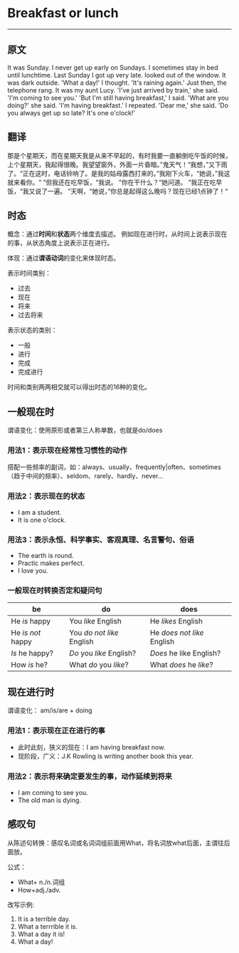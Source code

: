 # Breakfast or lunch

***

## 原文

It was Sunday. I never get up early on Sundays. I sometimes stay in bed until lunchtime. Last Sunday I got up very late.  looked out of the window. It was dark outside. 'What a day!' I thought. 'It's raining again.' Just then, the telephone rang. It was my aunt Lucy. 'I've just arrived by train,' she said. 'I'm coming to see you.'
'But I'm still having breakfast,' I said.
'What are you doing?' she said.
'I'm having breakfast.' I repeated.
'Dear me,' she said. 'Do you always get up so late? It's one o'clock!'

## 翻译

那是个星期天，而在星期天我是从来不早起的，有时我要一直躺倒吃午饭的时候，上个星期天，我起得很晚。我望望窗外，外面一片昏暗。”鬼天气！“我想，”又下雨了。“正在这时，电话铃响了。是我的姑母露西打来的。”我刚下火车，“她说，”我这就来看你。“
”但我还在吃早饭，“我说。
”你在干什么？“她问道。
”我正在吃早饭，“我又说了一遍。
”天啊，“她说，”你总是起得这么晚吗？现在已经1点钟了！“

## 时态

概念：通过**时间**和**状态**两个维度去描述。
例如现在进行时，从时间上说表示现在的事，从状态角度上说表示正在进行。

体现：通过**谓语动词**的变化来体现时态。

表示时间类别：

- 过去
- 现在
- 将来
- 过去将来

表示状态的类别：

- 一般
- 进行
- 完成
- 完成进行

时间和类别两两相交就可以得出时态的16种的变化。

## 一般现在时

谓语变化：使用原形或者第三人称单数，也就是do/does

### 用法1：表示现在经常性习惯性的动作

搭配一些频率的副词，如：always、usually、frequently|often、sometimes（趋于中间的频率）、seldom、rarely、hardly、never...

### 用法2：表示现在的状态

- I am a student.
- It is one o'clock.

### 用法3：表示永恒、科学事实、客观真理、名言警句、俗语

- The earth is round.
- Practic makes perfect.
- I love you.

### 一般现在时转换否定和疑问句

| be                | do                        | does                       |
| ----------------- | ------------------------- | -------------------------- |
| He *is* happy     | You *like* English        | He *likes* English         |
| He *is not* happy | You *do not like* English | He *does not like* English |
| *Is* he happy?    | *Do* you *like* English?  | *Does* he like English?    |
| How *is* he?      | What *do* you *like*?     | What *does* he *like*?     |

## 现在进行时

谓语变化： am/is/are + doing

### 用法1：表示现在正在进行的事

- 此时此刻，狭义的现在：I am having breakfast now.
- 现阶段，广义：J.K Rowling is writing another book this year.

### 用法2：表示将来确定要发生的事，动作延续到将来

- I am coming to see you.
- The old man is dying.

## 感叹句

从陈述句转换：感叹名词或名词词组前面用What，将名词放what后面，主谓往后面放。

公式：

- What+ n./n.词组
- How+adj./adv.

改写示例:

1. It is a terrible day.
2. What a terrrible it is.
3. What a day it is!
4. What a day!
